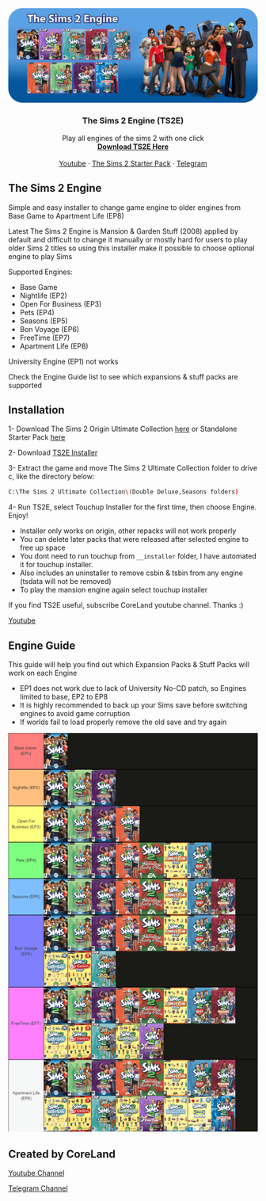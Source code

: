 <!-- PROJECT BANNER -->
<div align="center">
  <a href="https://github.com/erfan2255/TS2E">
    <img src="images/banner.png" alt="BANNER">
  </a>

  <h3 align="center">The Sims 2 Engine (TS2E)</h3>
  <p align="center">
    Play all engines of the sims 2 with one click
    <br/>
    <a href="https://github.com/erfan2255/TS2E/releases"><strong>Download TS2E Here</strong></a>
    <br />
    <br />
    <a href="https://youtube.com/@coreland2">Youtube</a>
    ·
    <a href="github.com/voicemxil/TS2-Starter-Pack">The Sims 2 Starter Pack</a>
    ·
    <a href="https://t.me/coreland">Telegram</a>
  </p>
</div>

<!-- THE SIMS 2 ENGINE -->
## The Sims 2 Engine

Simple and easy installer to change game engine to older engines from Base Game to Apartment Life (EP8)

Latest The Sims 2 Engine is Mansion & Garden Stuff (2008) applied by default and difficult to change it manually or mostly hard for users to play older Sims 2 titles so using this installer make it possible to choose optional engine to play Sims

Supported Engines:
* Base Game
* Nightlife (EP2)
* Open For Business (EP3)
* Pets (EP4)
* Seasons (EP5)
* Bon Voyage (EP6)
* FreeTime (EP7)
* Apartment Life (EP8)
  
University Engine (EP1) not works

Check the Engine Guide list to see which expansions & stuff packs are supported

<!-- INSTALLATION -->
## Installation

1- Download The Sims 2 Origin Ultimate Collection [here](https://55woodlandrive.tumblr.com/post/643865013442969600/this-is-a-re-upload-of-g4tws-the-sims-2-origin) or Standalone Starter Pack [here](https://github.com/mintalien/The-Puppets-2-Definitive-Edition/releases)

2- Download [TS2E Installer](https://github.com/erfan2255/TS2E/releases) 

3- Extract the game and move The Sims 2 Ultimate Collection folder to drive c, like the directory below: 
   ```sh
   C:\The Sims 2 Ultimate Collection\(Double Deluxe,Seasons folders) 
   ```
4- Run TS2E, select Touchup Installer for the first time, then choose Engine. Enjoy!
* Installer only works on origin, other repacks will not work properly
* You can delete later packs that were released after selected engine to free up space
* You dont need to run touchup from `__installer` folder, I have automated it for touchup installer.
* Also includes an uninstaller to remove csbin & tsbin from any engine (tsdata will not be removed)
* To play the mansion engine again select touchup installer

If you find TS2E useful, subscribe CoreLand youtube channel. Thanks :)

[Youtube](https://youtube.com/@coreland2)

<!-- ENGINE GUIDE -->
## Engine Guide

This guide will help you find out which Expansion Packs & Stuff Packs will work on each Engine
* EP1 does not work due to lack of University No-CD patch, so Engines limited to base, EP2 to EP8
* It is highly recommended to back up your Sims save before switching engines to avoid game corruption
* If worlds fail to load properly remove the old save and try again
<div align="center">
  <a href="https://github.com/erfan2255/TS2E/blob/main/images/engineguide.png">
    <img src="images/engineguide.png" alt="enguide">
  </a>
  </div>
  



<!-- CORELAND LINKS -->
## Created by CoreLand

[Youtube Channel](https://youtube.com/@coreland2)

[Telegram Channel](https://t.me/coreland)
